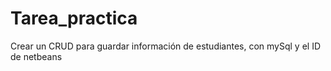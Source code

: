 # Tarea_practica
Crear un CRUD para guardar información de estudiantes, con mySql y el ID de netbeans
